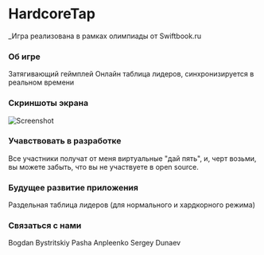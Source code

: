 # HardcoreTap
_Игра реализована в рамках олимпиады от Swiftbook.ru

### Об игре 
Затягивающий геймплей
Онлайн таблица лидеров, синхронизируется в реальном времени

### Скриншоты экрана 
![Screenshot]()

### Учавствовать в разработке
Все участники получат от меня виртуальные "дай пять", и, черт возьми, вы можете забыть, что вы не участвуете в open source.

### Будущее развитие приложения
Раздельная таблица лидеров (для нормального и хардкорного режима)

### Связаться с нами
Bogdan Bystritskiy
Pasha Anpleenko
Sergey Dunaev
